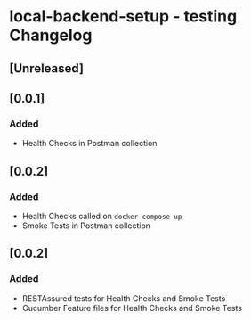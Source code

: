 <!-- Keep a Changelog guide -> https://keepachangelog.com -->

# local-backend-setup - testing Changelog

## [Unreleased]

## [0.0.1]
### Added
- Health Checks in Postman collection

## [0.0.2]
### Added
- Health Checks called on `docker compose up`
- Smoke Tests in Postman collection

## [0.0.2]
### Added
- RESTAssured tests for Health Checks and Smoke Tests
- Cucumber Feature files for Health Checks and Smoke Tests
